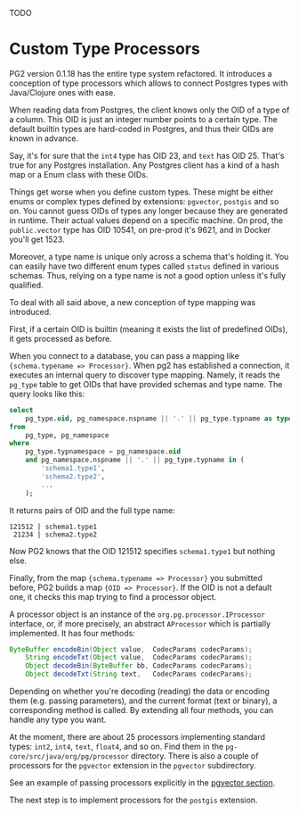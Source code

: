 TODO

# Custom Type Processors

PG2 version 0.1.18 has the entire type system refactored. It introduces a
conception of type processors which allows to connect Postgres types with
Java/Clojure ones with ease.

When reading data from Postgres, the client knows only the OID of a type of a
column. This OID is just an integer number points to a certain type. The default
builtin types are hard-coded in Postgres, and thus their OIDs are known in
advance.

Say, it's for sure that the `int4` type has OID 23, and `text` has
OID 25. That's true for any Postgres installation. Any Postgres client has a
kind of a hash map or a Enum class with these OIDs.

Things get worse when you define custom types. These might be either enums or
complex types defined by extensions: `pgvector`, `postgis` and so on. You cannot
guess OIDs of types any longer because they are generated in runtime. Their
actual values depend on a specific machine. On prod, the `public.vector` type
has OID 10541, on pre-prod it's 9621, and in Docker you'll get 1523.

Moreover, a type name is unique only across a schema that's holding it. You can
easily have two different enum types called `status` defined in various
schemas. Thus, relying on a type name is not a good option unless it's fully
qualified.

To deal with all said above, a new conception of type mapping was introduced.

First, if a certain OID is builtin (meaning it exists the list of predefined
OIDs), it gets processed as before.

When you connect to a database, you can pass a mapping like `{schema.typename =>
Processor}`. When pg2 has established a connection, it executes an internal
query to discover type mapping. Namely, it reads the `pg_type` table to get OIDs
that have provided schemas and type name. The query looks like this:

~~~sql
select
    pg_type.oid, pg_namespace.nspname || '.' || pg_type.typname as type
from
    pg_type, pg_namespace
where
    pg_type.typnamespace = pg_namespace.oid
    and pg_namespace.nspname || '.' || pg_type.typname in (
        'schema1.type1',
        'schema2.type2',
        ...
    );
~~~

It returns pairs of OID and the full type name:

~~~
121512 | schema1.type1
 21234 | schema2.type2
~~~

Now PG2 knows that the OID 121512 specifies `schema1.type1` but nothing else.

Finally, from the map `{schema.typename => Processor}` you submitted before, PG2
builds a map `{OID => Processor}`. If the OID is not a default one, it checks
this map trying to find a processor object.

A processor object is an instance of the `org.pg.processor.IProcessor`
interface, or, if more precisely, an abstract `AProcessor` which is partially
implemented. It has four methods:

~~~java
ByteBuffer encodeBin(Object value,  CodecParams codecParams);
    String encodeTxt(Object value,  CodecParams codecParams);
    Object decodeBin(ByteBuffer bb, CodecParams codecParams);
    Object decodeTxt(String text,   CodecParams codecParams);
~~~

Depending on whether you're decoding (reading) the data or encoding them
(e.g. passing parameters), and the current format (text or binary), a
corresponding method is called. By extending all four methods, you can handle
any type you want.

At the moment, there are about 25 processors implementing standard types:
`int2`, `int4`, `text`, `float4`, and so on. Find them in the
`pg-core/src/java/org/pg/processor` directory. There is also a couple of
processors for the `pgvector` extension in the `pgvector` subdirectory.

See an example of passing processors explicitly in the [pgvector
section](/docs/pgvector.md).

The next step is to implement processors for the `postgis` extension.
